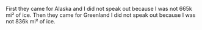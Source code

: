 First they came for Alaska and I did not speak out because I was not 665k mi² of ice. Then they came for Greenland I did not speak out because I was not 836k mi² of ice.

